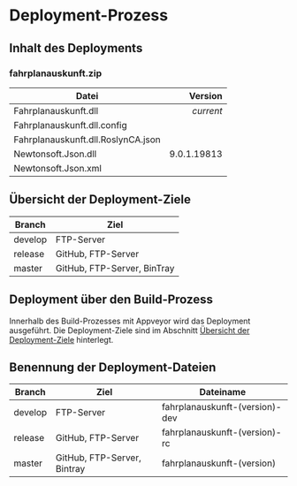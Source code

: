 # Deployment-Prozess

## Inhalt des Deployments

### fahrplanauskunft.zip

| Datei | Version |
|---|---:|
| Fahrplanauskunft.dll | *current* |
| Fahrplanauskunft.dll.config | |
| Fahrplanauskunft.dll.RoslynCA.json | |
| Newtonsoft.Json.dll | 9.0.1.19813 |
| Newtonsoft.Json.xml | |

## Übersicht der Deployment-Ziele

| Branch | Ziel |
|---|---|
| develop | FTP-Server |
| release | GitHub, FTP-Server |
| master | GitHub, FTP-Server, BinTray |

## Deployment über den Build-Prozess

Innerhalb des Build-Prozesses mit Appveyor wird das Deployment ausgeführt. Die Deployment-Ziele sind im Abschnitt [Übersicht der Deployment-Ziele](#übersicht-der-deployment-ziele) hinterlegt.

## Benennung der Deployment-Dateien

| Branch | Ziel | Dateiname |
|---|---|---|
| develop | FTP-Server | fahrplanauskunft-(version)-dev |
| release | GitHub, FTP-Server | fahrplanauskunft-(version)-rc |
| master | GitHub, FTP-Server, Bintray | fahrplanauskunft-(version) |